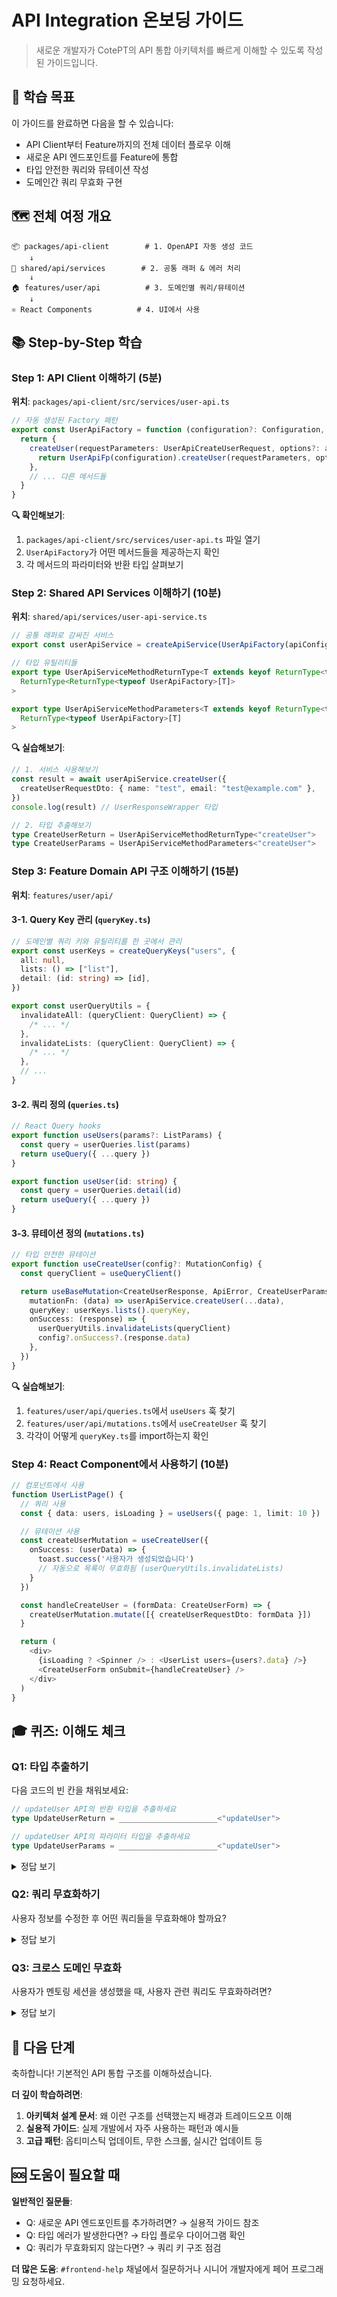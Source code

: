 # API Integration 온보딩 가이드

> 새로운 개발자가 CotePT의 API 통합 아키텍처를 빠르게 이해할 수 있도록 작성된 가이드입니다.

## 🎯 학습 목표

이 가이드를 완료하면 다음을 할 수 있습니다:

- API Client부터 Feature까지의 전체 데이터 플로우 이해
- 새로운 API 엔드포인트를 Feature에 통합
- 타입 안전한 쿼리와 뮤테이션 작성
- 도메인간 쿼리 무효화 구현

## 🗺️ 전체 여정 개요

```
📦 packages/api-client        # 1. OpenAPI 자동 생성 코드
    ↓
🔧 shared/api/services        # 2. 공통 래퍼 & 에러 처리
    ↓
🏠 features/user/api          # 3. 도메인별 쿼리/뮤테이션
    ↓
⚛️ React Components          # 4. UI에서 사용
```

## 📚 Step-by-Step 학습

### Step 1: API Client 이해하기 (5분)

**위치**: `packages/api-client/src/services/user-api.ts`

```typescript
// 자동 생성된 Factory 패턴
export const UserApiFactory = function (configuration?: Configuration, basePath?: string, axios?: AxiosInstance) {
  return {
    createUser(requestParameters: UserApiCreateUserRequest, options?: any): AxiosPromise<UserResponseWrapper> {
      return UserApiFp(configuration).createUser(requestParameters, options)(axios, basePath)
    },
    // ... 다른 메서드들
  }
}
```

**🔍 확인해보기**:

1. `packages/api-client/src/services/user-api.ts` 파일 열기
2. `UserApiFactory`가 어떤 메서드들을 제공하는지 확인
3. 각 메서드의 파라미터와 반환 타입 살펴보기

### Step 2: Shared API Services 이해하기 (10분)

**위치**: `shared/api/services/user-api-service.ts`

```typescript
// 공통 래퍼로 감싸진 서비스
export const userApiService = createApiService(UserApiFactory(apiConfiguration, undefined, axiosInstance))

// 타입 유틸리티들
export type UserApiServiceMethodReturnType<T extends keyof ReturnType<typeof UserApiFactory>> = Awaited<
  ReturnType<ReturnType<typeof UserApiFactory>[T]>
>

export type UserApiServiceMethodParameters<T extends keyof ReturnType<typeof UserApiFactory>> = Parameters<
  ReturnType<typeof UserApiFactory>[T]
>
```

**🔍 실습해보기**:

```typescript
// 1. 서비스 사용해보기
const result = await userApiService.createUser({
  createUserRequestDto: { name: "test", email: "test@example.com" },
})
console.log(result) // UserResponseWrapper 타입

// 2. 타입 추출해보기
type CreateUserReturn = UserApiServiceMethodReturnType<"createUser">
type CreateUserParams = UserApiServiceMethodParameters<"createUser">
```

### Step 3: Feature Domain API 구조 이해하기 (15분)

**위치**: `features/user/api/`

#### 3-1. Query Key 관리 (`queryKey.ts`)

```typescript
// 도메인별 쿼리 키와 유틸리티를 한 곳에서 관리
export const userKeys = createQueryKeys("users", {
  all: null,
  lists: () => ["list"],
  detail: (id: string) => [id],
})

export const userQueryUtils = {
  invalidateAll: (queryClient: QueryClient) => {
    /* ... */
  },
  invalidateLists: (queryClient: QueryClient) => {
    /* ... */
  },
  // ...
}
```

#### 3-2. 쿼리 정의 (`queries.ts`)

```typescript
// React Query hooks
export function useUsers(params?: ListParams) {
  const query = userQueries.list(params)
  return useQuery({ ...query })
}

export function useUser(id: string) {
  const query = userQueries.detail(id)
  return useQuery({ ...query })
}
```

#### 3-3. 뮤테이션 정의 (`mutations.ts`)

```typescript
// 타입 안전한 뮤테이션
export function useCreateUser(config?: MutationConfig) {
  const queryClient = useQueryClient()

  return useBaseMutation<CreateUserResponse, ApiError, CreateUserParams>({
    mutationFn: (data) => userApiService.createUser(...data),
    queryKey: userKeys.lists().queryKey,
    onSuccess: (response) => {
      userQueryUtils.invalidateLists(queryClient)
      config?.onSuccess?.(response.data)
    },
  })
}
```

**🔍 실습해보기**:

1. `features/user/api/queries.ts`에서 `useUsers` 훅 찾기
2. `features/user/api/mutations.ts`에서 `useCreateUser` 훅 찾기
3. 각각이 어떻게 `queryKey.ts`를 import하는지 확인

### Step 4: React Component에서 사용하기 (10분)

```typescript
// 컴포넌트에서 사용
function UserListPage() {
  // 쿼리 사용
  const { data: users, isLoading } = useUsers({ page: 1, limit: 10 })

  // 뮤테이션 사용
  const createUserMutation = useCreateUser({
    onSuccess: (userData) => {
      toast.success('사용자가 생성되었습니다')
      // 자동으로 목록이 무효화됨 (userQueryUtils.invalidateLists)
    }
  })

  const handleCreateUser = (formData: CreateUserForm) => {
    createUserMutation.mutate([{ createUserRequestDto: formData }])
  }

  return (
    <div>
      {isLoading ? <Spinner /> : <UserList users={users?.data} />}
      <CreateUserForm onSubmit={handleCreateUser} />
    </div>
  )
}
```

## 🎓 퀴즈: 이해도 체크

### Q1: 타입 추출하기

다음 코드의 빈 칸을 채워보세요:

```typescript
// updateUser API의 반환 타입을 추출하세요
type UpdateUserReturn = ______________________<"updateUser">

// updateUser API의 파라미터 타입을 추출하세요
type UpdateUserParams = ______________________<"updateUser">
```

<details>
<summary>정답 보기</summary>

```typescript
type UpdateUserReturn = UserApiServiceMethodReturnType<"updateUser">
type UpdateUserParams = UserApiServiceMethodParameters<"updateUser">
```

</details>

### Q2: 쿼리 무효화하기

사용자 정보를 수정한 후 어떤 쿼리들을 무효화해야 할까요?

<details>
<summary>정답 보기</summary>

```typescript
// 사용자 수정 후
userQueryUtils.invalidateDetail(queryClient, userId) // 해당 사용자 상세
userQueryUtils.invalidateLists(queryClient) // 사용자 목록
```

</details>

### Q3: 크로스 도메인 무효화

사용자가 멘토링 세션을 생성했을 때, 사용자 관련 쿼리도 무효화하려면?

<details>
<summary>정답 보기</summary>

```typescript
// mentoring/api/mutations.ts에서
import { userQueryUtils } from "@/features/user/api/queryKey"

export function useCreateMentoringSession() {
  return useBaseMutation({
    onSuccess: () => {
      // 자체 도메인
      mentoringQueryUtils.invalidateLists(queryClient)
      // 크로스 도메인
      userQueryUtils.invalidateUserRelated(queryClient, mentorId)
    },
  })
}
```

</details>

## 🚀 다음 단계

축하합니다! 기본적인 API 통합 구조를 이해하셨습니다.

**더 깊이 학습하려면**:

1. **아키텍처 설계 문서**: 왜 이런 구조를 선택했는지 배경과 트레이드오프 이해
2. **실용적 가이드**: 실제 개발에서 자주 사용하는 패턴과 예시들
3. **고급 패턴**: 옵티미스틱 업데이트, 무한 스크롤, 실시간 업데이트 등

## 🆘 도움이 필요할 때

**일반적인 질문들**:

- Q: 새로운 API 엔드포인트를 추가하려면? → 실용적 가이드 참조
- Q: 타입 에러가 발생한다면? → 타입 플로우 다이어그램 확인
- Q: 쿼리가 무효화되지 않는다면? → 쿼리 키 구조 점검

**더 많은 도움**: `#frontend-help` 채널에서 질문하거나 시니어 개발자에게 페어 프로그래밍 요청하세요.
